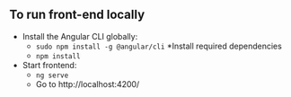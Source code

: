##  To run front-end locally
* Install the Angular CLI globally:
  * `sudo npm install -g @angular/cli`
*Install required dependencies
  * `npm install`
* Start frontend:
  * `ng serve`
  * Go to http://localhost:4200/
